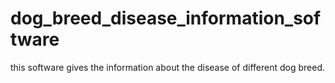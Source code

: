 # dog_breed_disease_information_software
this software gives the information about the disease of different dog breed.
